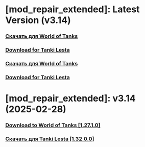 # [mod_repair_extended]: Latest Version (v3.14)
### [**Скачать для World of Tanks**](https://github.com/spoter/spoter-mods/releases/download/latest/mod_repair_extended.zip)
### [**Download for Tanki Lesta**](https://github.com/spoter/spoter-mods/releases/download/latest/mod_repair_extended_RU.zip)
### [**Скачать для World of Tanks**](https://github.com/spoter/spoter-mods/releases/download/latest/mod_repair_extended.zip)
### [**Download for Tanki Lesta**](https://github.com/spoter/spoter-mods/releases/download/latest/mod_repair_extended_RU.zip)
#
# [mod_repair_extended]: v3.14 (2025-02-28)
### [**Download to World of Tanks [1.27.1.0]**](https://github.com/spoter/spoter-mods/releases/download/v7/mod_repair_extended.zip)
### [**Скачать для Tanki Lesta [1.32.0.0]**](https://github.com/spoter/spoter-mods/releases/download/v7/mod_repair_extended_RU.zip)
#


